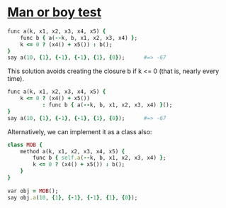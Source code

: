 [1]: http://rosettacode.org/wiki/Man_or_boy_test

# [Man or boy test][1]

```ruby
func a(k, x1, x2, x3, x4, x5) {
    func b { a(--k, b, x1, x2, x3, x4) };
    k <= 0 ? (x4() + x5()) : b();
}
say a(10, {1}, {-1}, {-1}, {1}, {0});      #=> -67
```


This solution avoids creating the closure b if k &lt;= 0 (that is, nearly every time).

```ruby
func a(k, x1, x2, x3, x4, x5) {
    k <= 0 ? (x4() + x5())
           : func b { a(--k, b, x1, x2, x3, x4) }();
}
say a(10, {1}, {-1}, {-1}, {1}, {0});      #=> -67
```


Alternatively, we can implement it as a class also:

```ruby
class MOB {
    method a(k, x1, x2, x3, x4, x5) {
        func b { self.a(--k, b, x1, x2, x3, x4) };
        k <= 0 ? (x4() + x5()) : b();
    }
}
 
var obj = MOB();
say obj.a(10, {1}, {-1}, {-1}, {1}, {0});
```